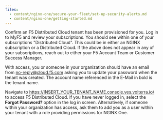 ```yaml
---
files:
  - content/nginx-one/secure-your-fleet/set-up-security-alerts.md
  - content/nginx-one/getting-started.md
---
```


Confirm an F5 Distributed Cloud tenant has been provisioned for you. Log in to MyF5 and review your subscriptions. You should see within one of your subscriptions "Distributed Cloud". This could be in either an NGINX subscription or a Distributed Cloud. If the above does not appear in any of your subscriptions, reach out to either your F5 Account Team or Customer Success Manager.

With access, you or someone in your organization should have an email from no-reply@cloud.f5.com asking you to update your password when the tenant was created. The account name referenced in the E-Mail in bold is the tenant name.

Navigate to https://INSERT_YOUR_TENANT_NAME.console.ves.volterra.io/ to access F5 Distributed Cloud. If you have never logged in, select the **Forgot Password?** option in the log in screen. Alternatively, if someone within your organization has access, ask them to add you as a user within your tenant with a role providing permissions for NGINX One.
